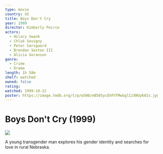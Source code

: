 ```yaml
---
type: movie
country: US
title: Boys Don't Cry
year: 1999
director: Kimberly Peirce
actors:
  - Hilary Swank
  - Chloë Sevigny
  - Peter Sarsgaard
  - Brendan Sexton III
  - Alicia Goranson
genre:
  - Crime
  - Drama
length: 1h 58m
shelf: watched
owned: false
rating:
watched: 1999-10-22
poster: https://image.tmdb.org/t/p/w500/eB505ycEhFVfMwGglIzXNUyKAIs.jpg
---
```


# Boys Don't Cry (1999)

![](https://image.tmdb.org/t/p/w500/eB505ycEhFVfMwGglIzXNUyKAIs.jpg)

A young transgender man explores his gender identity and searches for love in rural Nebraska.